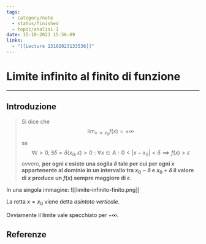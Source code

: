 ```yaml
---
tags:
  - category/note
  - status/finished
  - topic/analisi-I
date: 15-10-2023 15:56:09
links:
  - "[[Lecture 13102023133536]]"
---
```

# Limite infinito al finito di funzione
---
## Introduzione
> Si dice che
> $$\lim_{x \to x_{0}} f(x) = +\infty$$
> se
> $$\forall \epsilon > 0, \exists \delta = \delta(x_{0}, \epsilon) > 0 : \forall x \in A : 0 < |x - x_{0}| < \delta \implies f(x) > \epsilon$$
> ovvero, **per ogni $\epsilon$ esiste una soglia $\delta$ tale per cui per ogni $x$ appartenente al dominio in un intervallo tra $x_{0}-\delta$ e $x_{0}+\delta$ il valore di $x$ produce un $f(x)$ sempre maggiore di $\epsilon$**.

In una singola immagine:
![[limite-infinito-finito.png]]

La retta $x=x_{0}$ viene detta _asintoto verticale_.

Ovviamente il limite vale specchiato per $-\infty$.

## Referenze